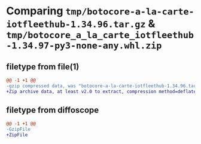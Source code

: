 # Comparing `tmp/botocore-a-la-carte-iotfleethub-1.34.96.tar.gz` & `tmp/botocore_a_la_carte_iotfleethub-1.34.97-py3-none-any.whl.zip`

## filetype from file(1)

```diff
@@ -1 +1 @@
-gzip compressed data, was "botocore-a-la-carte-iotfleethub-1.34.96.tar", last modified: Thu May  2 01:01:22 2024, max compression
+Zip archive data, at least v2.0 to extract, compression method=deflate
```

## filetype from diffoscope

```diff
@@ -1 +1 @@
-GzipFile
+ZipFile
```

